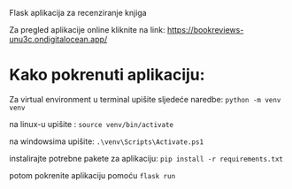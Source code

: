 Flask aplikacija za recenziranje knjiga

Za pregled aplikacije online kliknite na link:
https://bookreviews-unu3c.ondigitalocean.app/

# Kako pokrenuti aplikaciju:

Za virtual environment u terminal upišite sljedeće naredbe:
`python -m venv venv`

na linux-u upišite :
`source venv/bin/activate`

na windowsima upišite:
`.\venv\Scripts\Activate.ps1`

instalirajte potrebne pakete za aplikaciju:
`pip install -r requirements.txt`

potom pokrenite aplikaciju pomoću
`flask run`
